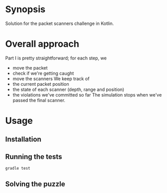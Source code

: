 # Synopsis
Solution for the packet scanners challenge in Kotlin.

# Overall approach
Part I is pretty straightforward; for each step, we
- move the packet
- check if we're getting caught
- move the scanners
We keep track of 
- the current packet position
- the state of each scanner (depth, range and position)
- the violations we've committed so far
The simulation stops when we've passed the final scanner.

# Usage

## Installation

## Running the tests
```
gradle test
```

## Solving the puzzle

